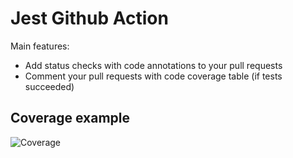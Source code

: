 # Jest Github Action

Main features:

- Add status checks with code annotations to your pull requests
- Comment your pull requests with code coverage table (if tests succeeded)

## Coverage example

![Coverage](assets/coverage.png)
